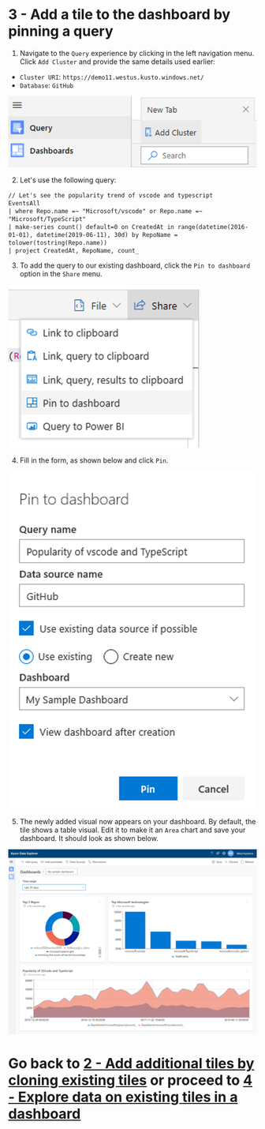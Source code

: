 # 3 - Add a tile to the dashboard by pinning a query

1. Navigate to the `Query` experience by clicking in the left navigation menu. Click `Add Cluster` and provide the same details used earlier:

- `Cluster URI`: `https://demo11.westus.kusto.windows.net/`
- `Database`: `GitHub`

![](../images/LeftNav_Query_AddCluster.png)

2. Let's use the following query:

```
// Let's see the popularity trend of vscode and typescript
EventsAll
| where Repo.name =~ "Microsoft/vscode" or Repo.name =~ "Microsoft/TypeScript"
| make-series count() default=0 on CreatedAt in range(datetime(2016-01-01), datetime(2019-06-11), 30d) by RepoName = tolower(tostring(Repo.name))
| project CreatedAt, RepoName, count_
```

3. To add the query to our existing dashboard, click the `Pin to dashboard` option in the `Share` menu.

![](../images/Share_PinToDashboard.png)

4. Fill in the form, as shown below and click `Pin`.

![](../images/PinToDashboard.png)

5. The newly added visual now appears on your dashboard. By default, the tile shows a table visual. Edit it to make it an `Area` chart and save your dashboard. It should look as shown below.

![](../images/SampleDashboardWithPinnedTile.png)

# Go back to [2 - Add additional tiles by cloning existing tiles](2-CloneTile.md) or proceed to [4 - Explore data on existing tiles in a dashboard](4-Explore.md)

